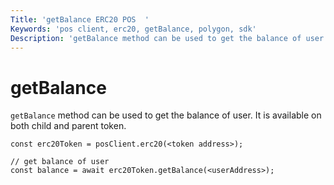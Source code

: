 ```yaml
---
Title: 'getBalance ERC20 POS  '
Keywords: 'pos client, erc20, getBalance, polygon, sdk'
Description: 'getBalance method can be used to get the balance of user.'
---
```


# getBalance

`getBalance` method can be used to get the balance of user. It is available on both child and parent token.

```
const erc20Token = posClient.erc20(<token address>);

// get balance of user
const balance = await erc20Token.getBalance(<userAddress>);
```

